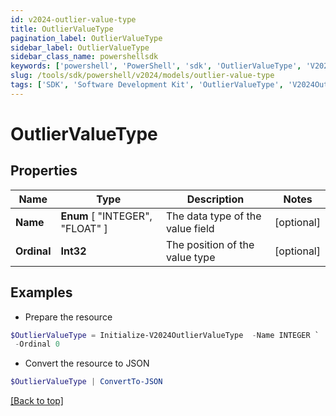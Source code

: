 ```yaml
---
id: v2024-outlier-value-type
title: OutlierValueType
pagination_label: OutlierValueType
sidebar_label: OutlierValueType
sidebar_class_name: powershellsdk
keywords: ['powershell', 'PowerShell', 'sdk', 'OutlierValueType', 'V2024OutlierValueType'] 
slug: /tools/sdk/powershell/v2024/models/outlier-value-type
tags: ['SDK', 'Software Development Kit', 'OutlierValueType', 'V2024OutlierValueType']
---
```



# OutlierValueType

## Properties

Name | Type | Description | Notes
------------ | ------------- | ------------- | -------------
**Name** |  **Enum** [  "INTEGER",    "FLOAT" ] | The data type of the value field | [optional] 
**Ordinal** | **Int32** | The position of the value type | [optional] 

## Examples

- Prepare the resource
```powershell
$OutlierValueType = Initialize-V2024OutlierValueType  -Name INTEGER `
 -Ordinal 0
```

- Convert the resource to JSON
```powershell
$OutlierValueType | ConvertTo-JSON
```


[[Back to top]](#) 

